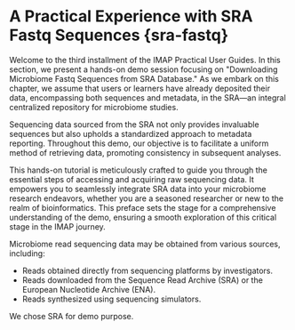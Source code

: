 # A Practical Experience with SRA Fastq Sequences {sra-fastq}

Welcome to the third installment of the IMAP Practical User Guides. In this section, we present a hands-on demo session focusing on "Downloading Microbiome Fastq Sequences from SRA Database." As we embark on this chapter, we assume that users or learners have already deposited their data, encompassing both sequences and metadata, in the SRA—an integral centralized repository for microbiome studies.

Sequencing data sourced from the SRA not only provides invaluable sequences but also upholds a standardized approach to metadata reporting. Throughout this demo, our objective is to facilitate a uniform method of retrieving data, promoting consistency in subsequent analyses.

This hands-on tutorial is meticulously crafted to guide you through the essential steps of accessing and acquiring raw sequencing data. It empowers you to seamlessly integrate SRA data into your microbiome research endeavors, whether you are a seasoned researcher or new to the realm of bioinformatics. This preface sets the stage for a comprehensive understanding of the demo, ensuring a smooth exploration of this critical stage in the IMAP journey.

Microbiome read sequencing data may be obtained from various sources, including:

* Reads obtained directly from sequencing platforms by investigators.
* Reads downloaded from the Sequence Read Archive (SRA) or the European Nucleotide Archive (ENA).
* Reads synthesized using sequencing simulators.

We chose SRA for demo purpose.

